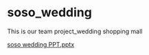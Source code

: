 # soso_wedding
This is our team project_wedding shopping mall


[soso wedding PPT.pptx](https://github.com/GyuryHan/soso_wedding/files/6098005/soso.wedding.PPT.pptx)
